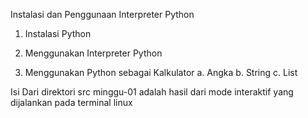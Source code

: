 Instalasi dan Penggunaan Interpreter Python

1. Instalasi Python

2. Menggunakan Interpreter Python

3. Menggunakan Python sebagai Kalkulator
   a. Angka
   b. String
   c. List
   
Isi Dari direktori src minggu-01 adalah hasil dari mode interaktif yang dijalankan pada terminal linux
